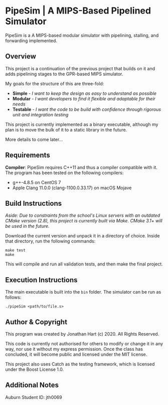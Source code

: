 # PipeSim | A MIPS-Based Pipelined Simulator
PipeSim is a A MIPS-based modular simulator with pipelining, stalling, and forwarding implemented.

## Overview
This project is a continuation of the previous project that builds on it and adds pipelining stages to the GPR-based MIPS simulator.

My goals for the structure of this are three-fold:

* **Simple** - _I want to keep the design as easy to understand as possible_
* **Modular** - _I want developers to find it flexible and adaptable for their needs_
* **Testable** - _I want the code to be build with confidence through rigorous unit and integration testing_

This project is currently implemented as a binary executable, although my plan is to move the bulk of it to a static library in the future.

More details to come later...

## Requirements
**Compiler**: PipeSim requires C++11 and thus a compiler compatible with it. The program has been tested on the following compilers:

* g++-4.8.5 on CentOS 7
* Apple Clang 11.0.0 (clang-1100.0.33.17) on macOS Mojave

## Build Instructions
_Aside: Due to constraints from the school's Linux servers with an outdated CMake version (2.8), this project is currently built via Make. CMake 3.1+ will be used in the future._

Download the current version and unpack it in a directory of choice. Inside that directory, run the following commands:

```
make test
make
```

This will compile and run all validation tests, and then make the final project.

## Execution Instructions
The main executable is built into the `bin` folder. The simulator can be run as follows:

```
./pipeSim <path/to/file.s>
```

## Author & Copyright
This program was created by Jonathan Hart (c) 2020. All Rights Reserved.

This code is currently not authorised for others to modify or change it in any way, nor use it without my express permission. Once the class has concluded, it will become public and licensed under the MIT license.

This project also uses Catch as the testing framework, which is licensed under the Boost License 1.0.

## Additional Notes
Auburn Student ID:  jth0069